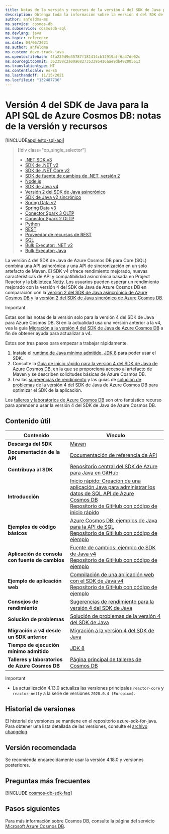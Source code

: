 ```yaml
---
title: Notas de la versión y recursos de la versión 4 del SDK de Java para la API SQL de Azure Cosmos DB
description: Obtenga toda la información sobre la versión 4 del SDK de Java de Azure Cosmos DB para el SDK y API SQL, incluidas la fechas de lanzamiento y de retirada, y los cambios realizados entre las versiones del SDK de Java asincrónico para SQL de Azure Cosmos DB.
author: anfeldma-ms
ms.service: cosmos-db
ms.subservice: cosmosdb-sql
ms.devlang: java
ms.topic: reference
ms.date: 04/06/2021
ms.author: anfeldma
ms.custom: devx-track-java
ms.openlocfilehash: 4fa239d9e35787f181414cb12919aff6a47de02c
ms.sourcegitcommit: 362359c2a00a6827353395416aae9db492005613
ms.translationtype: HT
ms.contentlocale: es-ES
ms.lasthandoff: 11/15/2021
ms.locfileid: "132487736"
---
```

# <a name="azure-cosmos-db-java-sdk-v4-for-core-sql-api-release-notes-and-resources"></a>Versión 4 del SDK de Java para la API SQL de Azure Cosmos DB: notas de la versión y recursos
[!INCLUDE[appliesto-sql-api](../includes/appliesto-sql-api.md)]
> [!div class="op_single_selector"]
> * [.NET SDK v3](sql-api-sdk-dotnet-standard.md)
> * [SDK de .NET v2](sql-api-sdk-dotnet.md)
> * [SDK de .NET Core v2](sql-api-sdk-dotnet-core.md)
> * [SDK de fuente de cambios de .NET, versión 2](sql-api-sdk-dotnet-changefeed.md)
> * [Node.js](sql-api-sdk-node.md)
> * [SDK de Java v4](sql-api-sdk-java-v4.md)
> * [Versión 2 del SDK de Java asincrónico](sql-api-sdk-async-java.md)
> * [SDK de Java v2 sincrónico](sql-api-sdk-java.md)
> * [Spring Data v2](sql-api-sdk-java-spring-v2.md)
> * [Spring Data v3](sql-api-sdk-java-spring-v3.md)
> * [Conector Spark 3 OLTP](sql-api-sdk-java-spark-v3.md)
> * [Conector Spark 2 OLTP](sql-api-sdk-java-spark.md)
> * [Python](sql-api-sdk-python.md)
> * [REST](/rest/api/cosmos-db/)
> * [Proveedor de recursos de REST](/rest/api/cosmos-db-resource-provider/)
> * [SQL](sql-query-getting-started.md)
> * [Bulk Executor: .NET v2](sql-api-sdk-bulk-executor-dot-net.md)
> * [Bulk Executor: Java](sql-api-sdk-bulk-executor-java.md)

La versión 4 del SDK de Java de Azure Cosmos DB para Core (SQL) combina una API asincrónica y una API de sincronización en un solo artefacto de Maven. El SDK v4 ofrece rendimiento mejorado, nuevas características de API y compatibilidad asincrónica basada en Project Reactor y la [biblioteca Netty](https://netty.io/). Los usuarios pueden esperar un rendimiento mejorado con la versión 4 del SDK de Java de Azure Cosmos DB en comparación con la [versión 2 del SDK de Java asincrónico de Azure Cosmos DB](sql-api-sdk-async-java.md) y la [versión 2 del SDK de Java sincrónico de Azure Cosmos DB](sql-api-sdk-java.md).

> [!IMPORTANT]  
> Estas son las notas de la versión solo para la versión 4 del SDK de Java para Azure Cosmos DB. Si en la actualidad usa una versión anterior a la v4, vea la guía [Migración a la versión 4 del SDK de Java de Azure Cosmos DB](migrate-java-v4-sdk.md) a fin de obtener ayuda para actualizar a v4.
>
> Estos son tres pasos para empezar a trabajar rápidamente.
> 1. Instale el [runtime de Java mínimo admitido, JDK 8](/java/azure/jdk/) para poder usar el SDK.
> 2. Consulte la [Guía de inicio rápido para la versión 4 del SDK de Java de Azure Cosmos DB](./create-sql-api-java.md), en la que se proporciona acceso al artefacto de Maven y se describen solicitudes básicas de Azure Cosmos DB.
> 3. Lea las [sugerencias de rendimiento](performance-tips-java-sdk-v4-sql.md) y las guías de [solución de problemas](troubleshoot-java-sdk-v4-sql.md) de la versión 4 del SDK de Java de Azure Cosmos DB para optimizar el SDK de la aplicación.
>
> Los [talleres y laboratorios de Azure Cosmos DB](https://aka.ms/cosmosworkshop) son otro fantástico recurso para aprender a usar la versión 4 del SDK de Java de Azure Cosmos DB.
>

## <a name="helpful-content"></a>Contenido útil

| Contenido | Vínculo |
|---|---|
|**Descarga del SDK**| [Maven](https://mvnrepository.com/artifact/com.azure/azure-cosmos) |
|**Documentación de la API** | [Documentación de referencia de API](https://azuresdkdocs.blob.core.windows.net/$web/java/azure-cosmos/latest/index.html) |
|**Contribuya al SDK** | [Repositorio central del SDK de Azure para Java en GitHub](https://github.com/Azure/azure-sdk-for-java/tree/master/sdk/cosmos/azure-cosmos) | 
|**Introducción** | [Inicio rápido: Creación de una aplicación Java para administrar los datos de SQL API de Azure Cosmos DB](./create-sql-api-java.md) <br> [Repositorio de GitHub con código de inicio rápido](https://github.com/Azure-Samples/azure-cosmos-java-getting-started) | 
|**Ejemplos de código básicos** | [Azure Cosmos DB: ejemplos de Java para la API de SQL](sql-api-java-sdk-samples.md) <br> [Repositorio de GitHub con código de ejemplo](https://github.com/Azure-Samples/azure-cosmos-java-sql-api-samples)|
|**Aplicación de consola con fuente de cambios**| [Fuente de cambios: ejemplo de SDK de Java v4](create-sql-api-java-changefeed.md) <br> [Repositorio de GitHub con código de ejemplo](https://github.com/Azure-Samples/azure-cosmos-java-sql-app-example)| 
|**Ejemplo de aplicación web**| [Compilación de una aplicación web con el SDK de Java v4](sql-api-java-application.md) <br> [Repositorio de GitHub con código de ejemplo](https://github.com/Azure-Samples/azure-cosmos-java-sql-api-todo-app)|
| **Consejos de rendimiento**| [Sugerencias de rendimiento para la versión 4 del SDK de Java](performance-tips-java-sdk-v4-sql.md)| 
| **Solución de problemas** | [Solución de problemas de la versión 4 del SDK de Java](troubleshoot-java-sdk-v4-sql.md) |
| **Migración a v4 desde un SDK anterior** | [Migración a la versión 4 del SDK de Java](migrate-java-v4-sdk.md) |
| **Tiempo de ejecución mínimo admitido**|[JDK 8](/java/azure/jdk/) | 
| **Talleres y laboratorios de Azure Cosmos DB** |[Página principal de talleres de Cosmos DB](https://aka.ms/cosmosworkshop)

> [!IMPORTANT]
> * La actualización 4.13.0 actualiza las versiones principales `reactor-core` y `reactor-netty` a la serie de versiones `2020.0.4 (Europium)`.

## <a name="release-history"></a>Historial de versiones
El historial de versiones se mantiene en el repositorio azure-sdk-for-java. Para obtener una lista detallada de las versiones, consulte el [archivo changelog](https://github.com/Azure/azure-sdk-for-java/blob/main/sdk/cosmos/azure-cosmos/CHANGELOG.md).

## <a name="recommended-version"></a>Versión recomendada

Se recomienda encarecidamente usar la versión 4.18.0 y versiones posteriores.

## <a name="faq"></a>Preguntas más frecuentes
[!INCLUDE [cosmos-db-sdk-faq](../includes/cosmos-db-sdk-faq.md)] 

## <a name="next-steps"></a>Pasos siguientes
Para más información sobre Cosmos DB, consulte la página del servicio [Microsoft Azure Cosmos DB](https://azure.microsoft.com/services/cosmos-db/).
